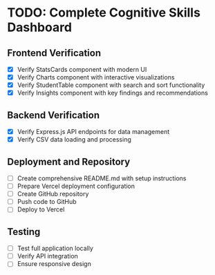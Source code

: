 # TODO: Complete Cognitive Skills Dashboard

## Frontend Verification
- [x] Verify StatsCards component with modern UI
- [x] Verify Charts component with interactive visualizations
- [x] Verify StudentTable component with search and sort functionality
- [x] Verify Insights component with key findings and recommendations

## Backend Verification
- [x] Verify Express.js API endpoints for data management
- [x] Verify CSV data loading and processing

## Deployment and Repository
- [ ] Create comprehensive README.md with setup instructions
- [ ] Prepare Vercel deployment configuration
- [ ] Create GitHub repository
- [ ] Push code to GitHub
- [ ] Deploy to Vercel

## Testing
- [ ] Test full application locally
- [ ] Verify API integration
- [ ] Ensure responsive design
